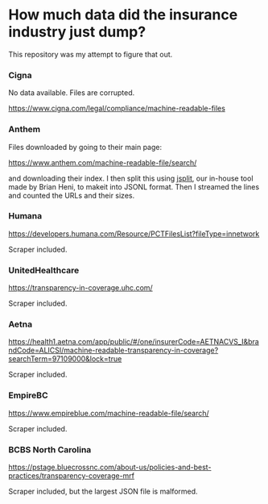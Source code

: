 # How much data did the insurance industry just dump?

This repository was my attempt to figure that out.

### Cigna

No data available. Files are corrupted.

https://www.cigna.com/legal/compliance/machine-readable-files

### Anthem

Files downloaded by going to their main page:

https://www.anthem.com/machine-readable-file/search/

and downloading their index. I then split this using [jsplit](https://github.com/dolthub/jsplit), our in-house tool made by Brian Heni, to makeit into JSONL format. Then I streamed the lines and counted the URLs and their sizes.

### Humana

https://developers.humana.com/Resource/PCTFilesList?fileType=innetwork

Scraper included.

### UnitedHealthcare

https://transparency-in-coverage.uhc.com/

Scraper included.

### Aetna

https://health1.aetna.com/app/public/#/one/insurerCode=AETNACVS_I&brandCode=ALICSI/machine-readable-transparency-in-coverage?searchTerm=97109000&lock=true

Scraper included.

### EmpireBC

https://www.empireblue.com/machine-readable-file/search/

Scraper included.

### BCBS North Carolina

https://pstage.bluecrossnc.com/about-us/policies-and-best-practices/transparency-coverage-mrf

Scraper included, but the largest JSON file is malformed.